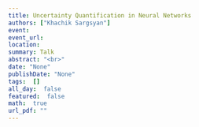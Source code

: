 ```yaml
---
title: Uncertainty Quantification in Neural Networks
authors: ["Khachik Sargsyan"]
event: 
event_url: 
location: 
summary: Talk
abstract: "<br>"
date: "None"
publishDate: "None"
tags:  []
all_day:  false
featured:  false
math:  true
url_pdf: ""
---
```

